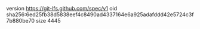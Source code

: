 version https://git-lfs.github.com/spec/v1
oid sha256:6ed25fb38d5838eef4c8490ad4337164e6a925adafddd42e5724c3f7b880be70
size 4445
